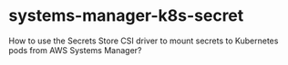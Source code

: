 # systems-manager-k8s-secret
How to use the Secrets Store CSI driver to mount secrets to Kubernetes pods from AWS Systems Manager?
